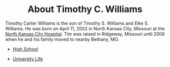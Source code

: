 <div align="center">
  <h1>About Timothy C. Williams</h1>
</div>

<p>Timothy Carter Williams is the son of Timothy S. Williams and Elke S. Williams. He was born on April 11, 2002 in North Kansas City, Missouri at the <a href="https://www.nkch.org/" target="_blank">North Kansas City Hospital</a>. Tim was raised in Ridgeway, Missouri until 2006 when he and his family moved to nearby Bethany, MO.</p>

* [High School](page1.md)

* [University Life](page2.md)




##
